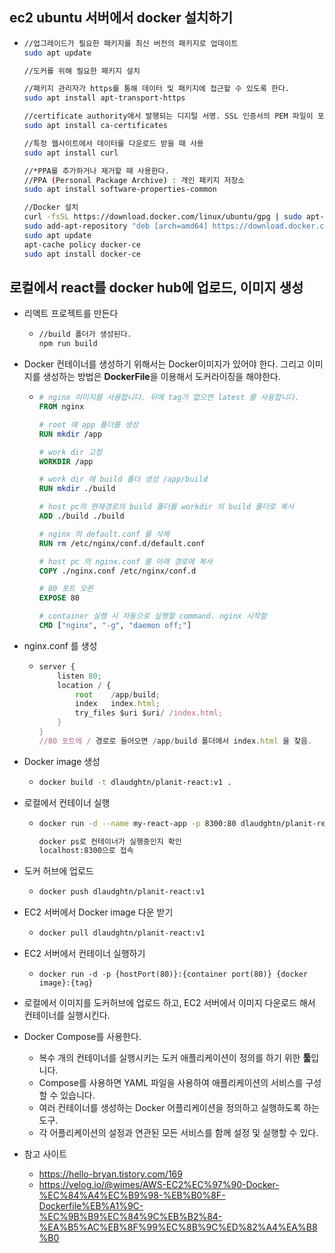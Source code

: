 ## ec2 ubuntu 서버에서 docker 설치하기

* ```bash
  //업그레이드가 필요한 패키지를 최신 버전의 패키지로 업데이트
  sudo apt update
  
  //도커를 위해 필요한 패키지 설치
  
  //패키지 관리자가 https를 통해 데이터 및 패키지에 접근할 수 있도록 한다.
  sudo apt install apt-transport-https 
  
  //certificate authority에서 발행되는 디지털 서명. SSL 인증서의 PEM 파일이 포함되어 있어 SSL 기반 앱이 SSL 연결이 되어있는지 확인할 수 있다.
  sudo apt install ca-certificates
  
  //특정 웹사이트에서 데이터를 다운로드 받을 때 사용
  sudo apt install curl
  
  //*PPA를 추가하거나 제거할 때 사용한다.
  //PPA (Personal Package Archive) : 개인 패키지 저장소
  sudo apt install software-properties-common
  
  //Docker 설치
  curl -fsSL https://download.docker.com/linux/ubuntu/gpg | sudo apt-key add -
  sudo add-apt-repository "deb [arch=amd64] https://download.docker.com/linux/ubuntu bionic stable"
  sudo apt update
  apt-cache policy docker-ce
  sudo apt install docker-ce
  ```


##  로컬에서 react를 docker hub에 업로드, 이미지 생성

* 리액트 프로젝트를 만든다

  * ```bash
    //build 폴더가 생성된다.
    npm run build
    ```

* Docker 컨테이너를 생성하기 위해서는 Docker이미지가 있어야 한다. 그리고 이미지를 생성하는 방법은 **DockerFile**을 이용해서 도커라이징을 해야한다.

  * ```dockerfile
    # nginx 이미지를 사용합니다. 뒤에 tag가 없으면 latest 를 사용합니다.
    FROM nginx
    
    # root 에 app 폴더를 생성
    RUN mkdir /app
    
    # work dir 고정
    WORKDIR /app
    
    # work dir 에 build 폴더 생성 /app/build
    RUN mkdir ./build
    
    # host pc의 현재경로의 build 폴더를 workdir 의 build 폴더로 복사
    ADD ./build ./build
    
    # nginx 의 default.conf 를 삭제
    RUN rm /etc/nginx/conf.d/default.conf
    
    # host pc 의 nginx.conf 를 아래 경로에 복사
    COPY ./nginx.conf /etc/nginx/conf.d
    
    # 80 포트 오픈
    EXPOSE 80
    
    # container 실행 시 자동으로 실행할 command. nginx 시작함
    CMD ["nginx", "-g", "daemon off;"]
    ```

* nginx.conf 를 생성

  * ```javascript
    server {
        listen 80;
        location / {
            root    /app/build;
            index   index.html;
            try_files $uri $uri/ /index.html;
        }
    }
    //80 포트에 / 경로로 들어오면 /app/build 폴더에서 index.html 을 찾음.
    ```

* Docker image 생성

  * ```bash
    docker build -t dlaudghtn/planit-react:v1 .
    ```

* 로컬에서 컨테이너 실행

  * ```bash
    docker run -d --name my-react-app -p 8300:80 dlaudghtn/planit-react:v1
    
    docker ps로 컨테이너가 실행중인지 확인
    localhost:8300으로 접속
    ```

* 도커 허브에 업로드

  * ```bash
    docker push dlaudghtn/planit-react:v1
    ```

* EC2 서버에서 Docker image 다운 받기

  * ```bash
    docker pull dlaudghtn/planit-react:v1
    ```

* EC2 서버에서 컨테이너 실행하기

  * ```
    docker run -d -p {hostPort(80)}:{container port(80)} {docker image}:{tag}
    ```



* 로컬에서 이미지를 도커허브에 업로드 하고, EC2 서버에서 이미지 다운로드 해서 컨테이너를 실행시킨다.









* Docker Compose를 사용한다.
  * 복수 개의 컨테이너를 실행시키는 도커 애플리케이션이 정의를 하기 위한 **툴**입니다.
  * Compose를 사용하면 YAML 파일을 사용하여 애플리케이션의 서비스를 구성할 수 있습니다.
  * 여러 컨테이너를 생성하는 Docker 어플리케이션을 정의하고 실행하도록 하는 도구.
  * 각 어플리케이션의 설정과 연관된 모든 서비스를 함께 설정 및 실행할 수 있다. 









* 참고 사이트
  * https://hello-bryan.tistory.com/169
  * https://velog.io/@wimes/AWS-EC2%EC%97%90-Docker-%EC%84%A4%EC%B9%98-%EB%B0%8F-Dockerfile%EB%A1%9C-%EC%9B%B9%EC%84%9C%EB%B2%84-%EA%B5%AC%EB%8F%99%EC%8B%9C%ED%82%A4%EA%B8%B0